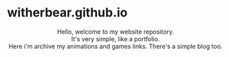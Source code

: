 # witherbear.github.io
<div align="center">
	Hello, welcome to my website repository. <br>
	It's very simple, like a portfolio. <br>
	Here i'm archive my animations and games links. There's a simple blog too.
</div>

